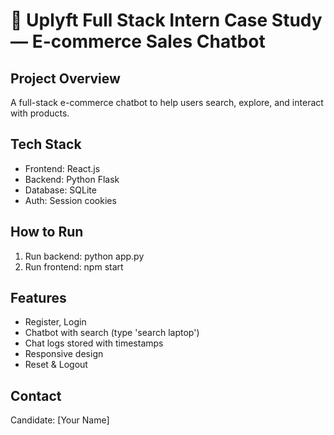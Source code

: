 # 🛒 Uplyft Full Stack Intern Case Study — E-commerce Sales Chatbot

## Project Overview
A full-stack e-commerce chatbot to help users search, explore, and interact with products.

## Tech Stack
- Frontend: React.js
- Backend: Python Flask
- Database: SQLite
- Auth: Session cookies

## How to Run
1. Run backend: python app.py
2. Run frontend: npm start

## Features
- Register, Login
- Chatbot with search (type 'search laptop')
- Chat logs stored with timestamps
- Responsive design
- Reset & Logout

## Contact
Candidate: [Your Name]
